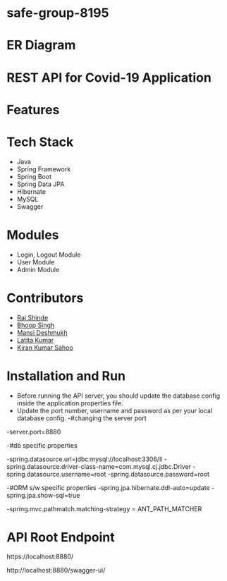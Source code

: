 # safe-group-8195

# ER Diagram

# REST API for Covid-19 Application

# Features

# Tech Stack
- Java
- Spring Framework
- Spring Boot
- Spring Data JPA
- Hibernate
- MySQL
- Swagger

# Modules
- Login, Logout Module
- User Module
- Admin Module

# Contributors
- <a href="https://github.com/raj2820">Raj Shinde</a>
- <a href="https://github.com/bhupirao"> Bhoop Singh</a>
- <a href="https://github.com/Mansi-Deshmukh">Mansi Deshmukh</a>
- <a href="https://github.com/lalitarana123456">Latita Kumar</a>
- <a href="https://github.com/kieransahoo">Kiran Kumar Sahoo</a>


# Installation and Run
- Before running the API server, you should update the database config inside the application.properties file.
- Update the port number, username and password as per your local database config.
-#changing the server port
 
-server.port=8880

 -#db specific properties
 
-spring.datasource.url=jdbc:mysql://localhost:3306/ll
-spring.datasource.driver-class-name=com.mysql.cj.jdbc.Driver
-spring.datasource.username=root
-spring.datasource.password=root

 -#ORM s/w specific properties
-spring.jpa.hibernate.ddl-auto=update
-spring.jpa.show-sql=true

-spring.mvc.pathmatch.matching-strategy = ANT_PATH_MATCHER
# API Root Endpoint
https://localhost:8880/

http://localhost:8880/swagger-ui/
